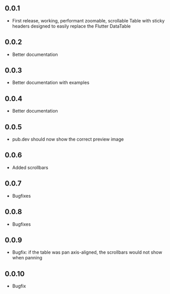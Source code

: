## 0.0.1

* First release, working, performant zoomable, scrollable Table with sticky headers designed to easily replace the Flutter DataTable

## 0.0.2
* Better documentation

## 0.0.3
* Better documentation with examples

## 0.0.4
* Better documentation

## 0.0.5
* pub.dev should now show the correct preview image

## 0.0.6
 * Added scrollbars

## 0.0.7
 * Bugfixes

## 0.0.8
 * Bugfixes

## 0.0.9
 * Bugfix: if the table was pan axis-aligned, the scrollbars would not show when panning

## 0.0.10
 * Bugfix